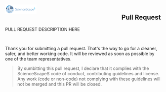 <img src="/images/sciencescapes-logo.png?raw=true" width="20%" align="left">

<h2 align="right">Pull Request</h2>

PULL REQUEST DESCRIPTION HERE

<br>

Thank you for submitting a pull request. That's the way to go for a cleaner, safer, and better working code.
It will be reviewed as soon as possible by one of the team representatives.

>By sumbitting this pull request, I declare that it complies with the ScienceScapeS code of conduct, contributing guidelines and license.
>Any work (code or non-code) not complying with these guidelines will not be merged and this PR will be closed.
